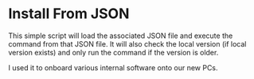 # Install From JSON

This simple script will load the associated JSON file and execute the command from that JSON file. It will also check the local version (if local version exists) and only run the command if the version is older.

I used it to onboard various internal software onto our new PCs.
